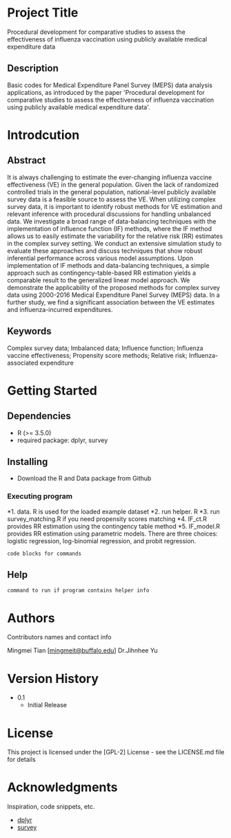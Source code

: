 # Project Title

Procedural development for comparative studies to assess the effectiveness of influenza vaccination using publicly available medical expenditure data

## Description

Basic codes for Medical Expenditure Panel Survey (MEPS) data analysis applications, as introduced by the paper 'Procedural development for comparative studies to assess the effectiveness of influenza vaccination using publicly available medical expenditure data'.

# Introdcution
## Abstract
It is always challenging to estimate the ever-changing influenza vaccine effectiveness (VE) in the general population. Given the lack of randomized controlled trials in the general population, national-level publicly available survey data is a feasible source to assess the VE. When utilizing complex survey data, it is important to identify robust methods for VE estimation and relevant inference with procedural discussions for handling unbalanced data. We investigate a broad range of data-balancing techniques with the implementation of influence function (IF) methods, where the IF method allows us to easily estimate the variability for the relative risk (RR) estimates in the complex survey setting. We conduct an extensive simulation study to evaluate these approaches and discuss techniques that show robust inferential performance across various model assumptions. Upon implementation of IF methods and data-balancing techniques, a simple approach such as contingency-table-based RR estimation yields a comparable result to the generalized linear model approach. We demonstrate the applicability of the proposed methods for complex survey data using 2000-2016 Medical Expenditure Panel Survey (MEPS) data. In a further study, we find a significant association between the VE estimates and influenza-incurred expenditures. 

## Keywords
Complex survey data; Imbalanced data; Influence function; Influenza vaccine effectiveness; Propensity score methods; Relative risk; Influenza-associated expenditure


# Getting Started

## Dependencies

* R (>= 3.5.0)
* required package: dplyr, survey

## Installing

* Download the R and Data package from Github

### Executing program

*1. data. R is used for the loaded example dataset
*2. run helper. R 
*3. run survey_matching.R if you need propensity scores matching
*4. IF_ct.R provides RR estimation using the contingency table method
*5. IF_model.R provides RR estimation using parametric models. There are three choices: logistic regression, log-binomial regression, and probit regression.
```
code blocks for commands
```

## Help

```
command to run if program contains helper info
```

# Authors

Contributors names and contact info

Mingmei Tian [mingmeit@buffalo.edu]
Dr.Jihnhee Yu


# Version History
* 0.1
    * Initial Release

# License

This project is licensed under the [GPL-2] License - see the LICENSE.md file for details

# Acknowledgments

Inspiration, code snippets, etc.
* [dplyr](https://github.com/tidyverse/dplyr)
* [survey](https://cran.r-project.org/web/packages/survey/index.html)

